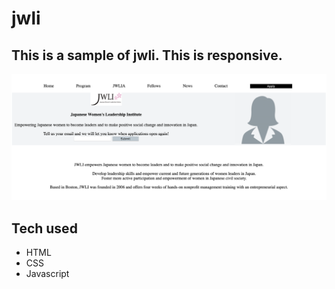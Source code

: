 # jwli
## This is a sample of jwli. This is responsive.

![jwli image](images/jwliPhotoCopy.png)
## Tech used
- HTML
- CSS
- Javascript

